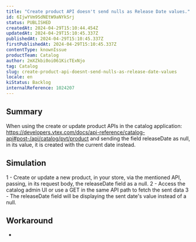 ```yaml
---
title: "Create product API doesn't send nulls as Release Date values."
id: 6IjwYVm9SdNEtW9aNYkSrj
status: PUBLISHED
createdAt: 2024-04-29T15:10:44.454Z
updatedAt: 2024-04-29T15:10:45.337Z
publishedAt: 2024-04-29T15:10:45.337Z
firstPublishedAt: 2024-04-29T15:10:45.337Z
contentType: knownIssue
productTeam: Catalog
author: 2mXZkbi0oi061KicTExNjo
tag: Catalog
slug: create-product-api-doesnt-send-nulls-as-release-date-values
locale: en
kiStatus: Backlog
internalReference: 1024207
---
```


## Summary


When using the create or update product APIs in the catalog application: https://developers.vtex.com/docs/api-reference/catalog-api#post-/api/catalog/pvt/product and sending the field releaseDate as null, in its value, it is created with the current date instead.


##

## Simulation


1 - Create or update a new product, in your store, via the mentioned API, passing, in its request body, the releaseDate field as a null.
2 - Access the catalog admin UI or use a GET in the same API path to fetch the sent data
3 - The releaseDate field will be displaying the sent date's value instead of a null.


##

## Workaround


-





